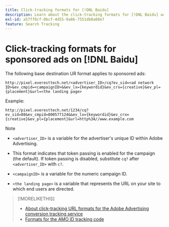```yaml
---
title: Click-tracking formats for [!DNL Baidu]
description: Learn about the click-tracking formats for [!DNL Baidu] accounts.
exl-id: a57ff0cf-0bcf-4d55-9a86-7551db8a08e7
feature: Search Tracking
---
```

# Click-tracking formats for sponsored ads on [!DNL Baidu]

The following base destination UR format applies to sponsored ads:

`http://pixel.everesttech.net/<advertiser_ID>/cq?ev_sid=<ad network ID>&ev_cmpid=<campaignID>&&ev_lx={keywordid}&ev_crx={creative}&ev_pl={placement}&url=<the landing page>`

Example:

`http://pixel.everesttech.net/1234/cq?ev_sid=88&ev_cmpid=800577124&&ev_lx={keywordid}&ev_crx={creative}&ev_pl={placement}&url=http%3A//www.example.com`

>[!NOTE]
>
>* `<advertiser_ID>` is a variable for the advertiser's unique ID within Adobe Advertising.
>
>* This format indicates that token passing is enabled for the campaign (the default). If token passing is disabled, substitute `cq?` after `<advertiser_ID>` with `c?`.
>
>* `<campaignID>` is a variable for the numeric campaign ID.
>
>* `<the landing page>` is a variable that represents the URL on your site to which end users are directed.

>[!MORELIKETHIS]
>
>* [About click-tracking URL formats for the Adobe Advertising conversion tracking service](formats-click-tracking-about.md)
>* [Formats for the AMO ID tracking code](skwcid-tracking-parameter.md)
